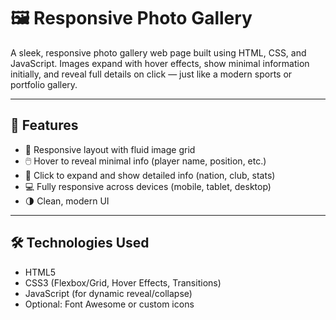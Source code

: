 # 🖼️ Responsive Photo Gallery

A sleek, responsive photo gallery web page built using HTML, CSS, and JavaScript. Images expand with hover effects, show minimal information initially, and reveal full details on click — just like a modern sports or portfolio gallery.

---

## 🚀 Features

- 📸 Responsive layout with fluid image grid
- 🖱️ Hover to reveal minimal info (player name, position, etc.)
- 📖 Click to expand and show detailed info (nation, club, stats)
- 💻 Fully responsive across devices (mobile, tablet, desktop)
- 🌗 Clean, modern UI

---

## 🛠️ Technologies Used

- HTML5
- CSS3 (Flexbox/Grid, Hover Effects, Transitions)
- JavaScript (for dynamic reveal/collapse)
- Optional: Font Awesome or custom icons


